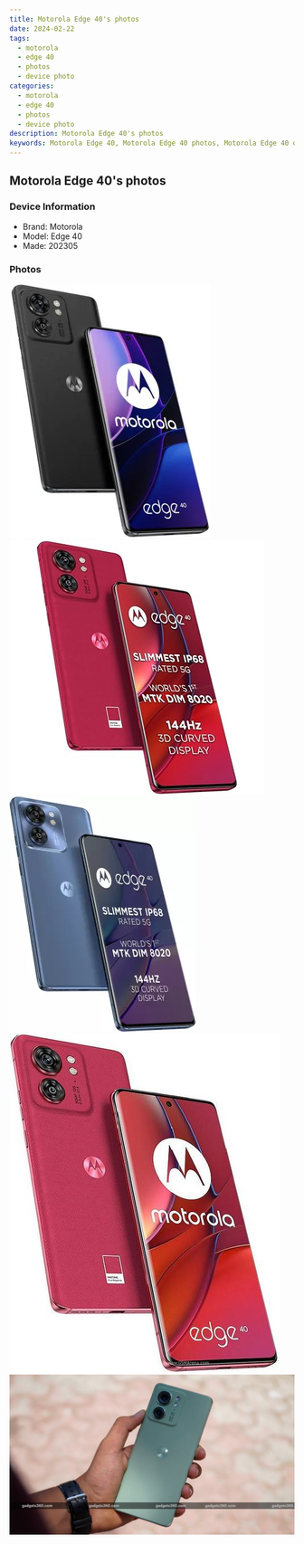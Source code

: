 ```yaml
---
title: Motorola Edge 40's photos
date: 2024-02-22
tags: 
  - motorola
  - edge 40
  - photos
  - device photo
categories: 
  - motorola
  - edge 40
  - photos
  - device photo
description: Motorola Edge 40's photos
keywords: Motorola Edge 40, Motorola Edge 40 photos, Motorola Edge 40 device photo
---
```


## Motorola Edge 40's photos

### Device Information

- Brand: Motorola
- Model: Edge 40
- Made: 202305

### Photos

![/images/best-assets/devices/motorola/motorola-edge-40/1.jpg](/images/best-assets/devices/motorola/motorola-edge-40/1.jpg)
![/images/best-assets/devices/motorola/motorola-edge-40/2.jpg](/images/best-assets/devices/motorola/motorola-edge-40/2.jpg)
![/images/best-assets/devices/motorola/motorola-edge-40/3.jpg](/images/best-assets/devices/motorola/motorola-edge-40/3.jpg)
![/images/best-assets/devices/motorola/motorola-edge-40/4.jpg](/images/best-assets/devices/motorola/motorola-edge-40/4.jpg)
![/images/best-assets/devices/motorola/motorola-edge-40/5.jpg](/images/best-assets/devices/motorola/motorola-edge-40/5.jpg)

